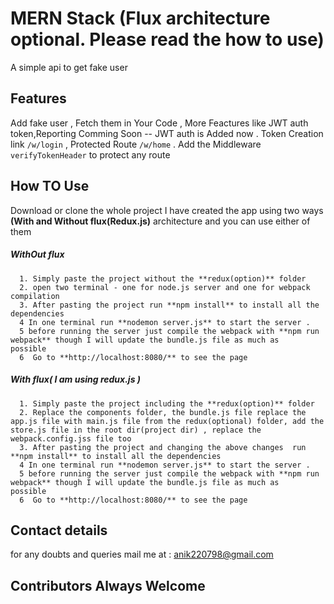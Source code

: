 # MERN Stack  (Flux architecture optional. Please read the how to use)

A simple api to get fake user
## Features
   Add fake user ,
   Fetch them in Your Code ,
   More Feactures like JWT auth token,Reporting Comming Soon
   -- JWT auth is Added now . Token Creation link `/w/login` , Protected Route `/w/home` .
   Add the Middleware `verifyTokenHeader` to protect any route
## How TO Use
   Download or clone the whole project 
   I have created the app using two ways **(With and Without flux(Redux.js)** architecture and you can use either of them
   ##### WithOut flux
      1. Simply paste the project without the **redux(option)** folder
      2. open two terminal - one for node.js server and one for webpack compilation
      3. After pasting the project run **npm install** to install all the dependencies 
      4 In one terminal run **nodemon server.js** to start the server .
      5 before running the server just compile the webpack with **npm run webpack** though I will update the bundle.js file as much as              possible
      6  Go to **http://localhost:8080/** to see the page
   ##### With flux( I am using redux.js )
      1. Simply paste the project including the **redux(option)** folder
      2. Replace the components folder, the bundle.js file replace the app.js file with main.js file from the redux(optional) folder, add the store.js file in the root dir(project dir) , replace the webpack.config.jss file too
      3. After pasting the project and changing the above changes  run **npm install** to install all the dependencies 
      4 In one terminal run **nodemon server.js** to start the server .
      5 before running the server just compile the webpack with **npm run webpack** though I will update the bundle.js file as much as              possible
      6  Go to **http://localhost:8080/** to see the page
   
   
## Contact details
for any doubts and queries mail me at : anik220798@gmail.com


## Contributors Always Welcome
